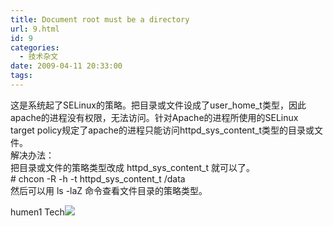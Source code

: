 ```yaml
---
title: Document root must be a directory
url: 9.html
id: 9
categories:
  - 技术杂文
date: 2009-04-11 20:33:00
tags:
---
```


这是系统起了SELinux的策略。把目录或文件设成了user\_home\_t类型，因此apache的进程没有权限，无法访问。针对Apache的进程所使用的SELinux  
target policy规定了apache的进程只能访问httpd\_sys\_content_t类型的目录或文件。  
解决办法：  
把目录或文件的策略类型改成 httpd\_sys\_content_t 就可以了。  
\# chcon -R -h -t httpd\_sys\_content_t /data  
然后可以用 ls -laZ 命令查看文件目录的策略类型。

humen1 Tech![](https://blogger.googleusercontent.com/tracker/7269874978253342363-4738905437927691155?l=www.humen1.net)